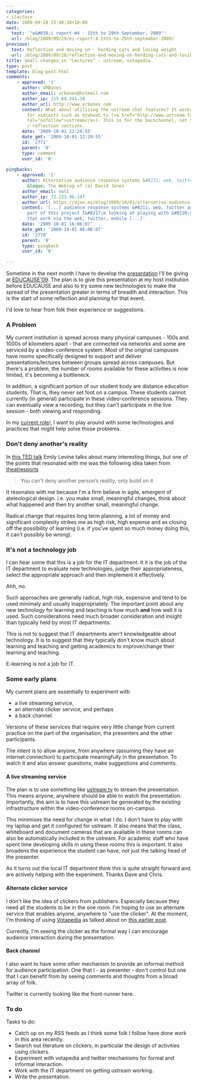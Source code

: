 ```yaml
---
categories:
- ilecture
date: 2009-09-28 15:48:28+10:00
next:
  text: '"e&#038;i report #4 - 15th to 29th September, 2009"'
  url: /blog/2009/09/29/ei-report-4-15th-to-29th-september-2009/
previous:
  text: Reflection and moving on - herding cats and losing weight
  url: /blog/2009/09/28/reflection-and-moving-on-herding-cats-and-losing-weight/
title: Small changes in "Lectures" - ustream, votapedia
type: post
template: blog-post.html
comments:
    - approved: '1'
      author: VRBones
      author_email: vrbones@hotmail.com
      author_ip: 115.64.241.18
      author_url: http://www.vrbones.com
      content: What about utilizing the ustream chat features? It works quite effectively
        for vidcasts such as djwheat.tv (<a href="http://www.ustream.tv/channel/djwheat"
        rel="nofollow">ustream</a>). This is for the backchannel, not the formal voting
        / reflection sections.
      date: '2009-10-01 22:29:55'
      date_gmt: '2009-10-01 12:29:55'
      id: '2771'
      parent: '0'
      type: comment
      user_id: '0'
    
pingbacks:
    - approved: '1'
      author: Alternative audience response systems &#8211; web, twitter and mobile phone
        &laquo; The Weblog of (a) David Jones
      author_email: null
      author_ip: 72.233.96.147
      author_url: https://djon.es/blog/2009/10/01/alternative-audience-response-systems-web-twitter-and-mobile-phone/
      content: '[...] audience response systems &#8211; web, twitter and mobile&nbsp;phone  As
        part of this project I&#8217;m looking at playing with &#8220;clickers&#8221;
        that work via the web, twitter, mobile [...]'
      date: '2009-10-01 16:06:07'
      date_gmt: '2009-10-01 06:06:07'
      id: '2770'
      parent: '0'
      type: pingback
      user_id: '0'
    
---
```

Sometime in the next month I have to develop the [presentation](http://www.educause.edu/E09+Hybrid/EDUCAUSE2009FacetoFaceConferen/ELearningImplementationAlterna/176134) I'll be giving at [EDUCAUSE'09](http://www.educause.edu/E2009). The plan is to give this presentation at my host institution before EDUCAUSE and also to try some new technologies to make the spread of the presentation greater in terms of breadth and interaction. This is the start of some reflection and planning for that event.

I'd love to hear from folk their experience or suggestions.

### A Problem

My current institution is spread across many physical campuses - 100s and 1000s of kilometers apart - that are connected via networks and some are serviced by a video-conference system. Most of the original campuses have rooms specifically designed to support and deliver presentations/lectures between groups spread across campuses. But there's a problem, the number of rooms available for these activities is now limited, it's becoming a bottleneck.

In addition, a significant portion of our student body are distance education students. That is, they never set foot on a campus. These students cannot currently (in general) participate in these video-conference sessions. They can eventually view a recording, but they can't participate in the live session - both viewing and responding.

In my [current role](/blog/2009/08/20/elearning-and-innovation-specialist-report-1-4-20-august)/, I want to play around with some technologies and practices that might help solve those problems.

### Don't deny another's reality

In [this TED talk](http://www.ted.com/index.php/talks/emily_levine_s_theory_of_everything.html) Emily Levine talks about many interesting things, but one of the points that resonated with me was the following idea taken from [theatresports](http://en.wikipedia.org/wiki/Theatresports)

> You can’t deny another person’s reality, only build on it

It resonates with me because I'm a firm believe in agile, emergent of ateleological design. i.e. you make small, meaningful changes, think about what happened and then try another small, meaningful change.

Radical change that requires long term planning, a lot of money and significant complexity strikes me as high risk, high expense and as closing off the possibility of learning (i.e. if you've spent so much money doing this, it can't possibly be wrong).

### It's not a technology job

I can hear some that this is a job for the IT department. It it is the job of the IT department to evaluate new technologies, judge their appropriateness, select the appropriate approach and then implement it effectively.

Ahh, no.

Such approaches are generally radical, high risk, expensive and tend to be used minimaly and usually inappropriately. The important point about any new technology for learning and teaching is how much **and** how well it is used. Such considerations need much broader consideration and insight than typically held by most IT departments.

This is not to suggest that IT departments aren't knowledgeable about technology. It is to suggest that they typically don't know much about learning and teaching and getting academics to improve/change their learning and teaching.

E-learning is not a job for IT.

### Some early plans

My current plans are essentially to experiment with

- a live streaming service,
- an alternate clicker service, and perhaps
- a back channel.

Versions of these services that require very little change from current practice on the part of the organisation, the presenters and the other participants.

The intent is to allow anyone, from anywhere (assuming they have an internet connection) to participate meaningfully in the presentation. To watch it and also answer questions, make suggestions and comments.

#### A live streaming service

The plan is to use something like [ustream.tv](http://ustream.tv/) to stream the presentation. This means anyone, anywhere should be able to watch the presentation. Importantly, the aim is to have this ustream be generated by the existing infrastructure within the video-conference rooms on-campus.

This minimises the need for change in what I do. I don't have to play with my laptop and get it configured for ustream. It also means that the class, whiteboard and document cameras that are available in these rooms can also be automatically included in the ustream. For academic staff who have spent time developing skills in using these rooms this is important. It also broadens the experience the student can have, not just the talking head of the presenter.

As it turns out the local IT department think this is quite straight forward and are actively helping with the experiment. Thanks Dave and Chris.

#### Alternate clicker service

I don't like the idea of clickers from publishers. Especially because they need all the students to be in the one room. I'm hoping to use an alternate service that enables anyone, anywhere to "use the clicker". At the moment, I'm thinking of using [Votapedia](http://www.votapedia.com/) as talked about on [this earlier post](/blog/2009/06/30/alternative-to-clickers/).

Currently, I'm seeing the clicker as the formal way I can encourage audience interaction during the presentation.

#### Back channel

I also want to have some other mechanism to provide an informal method for audience participation. One that I - as presenter - don't control but one that I can benefit from by seeing comments and thoughts from a broad array of folk.

Twitter is currently looking like the front-runner here.

### To do

Tasks to do:

- Catch up on my RSS feeds as I think some folk I follow have done work in this area recently.
- Search out literature on clickers, in particular the design of activities using clickers.
- Experiment with votapedia and twitter mechanisms for formal and informal interaction.
- Work with the IT department on getting ustream working.
- Write the presentation.